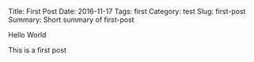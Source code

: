 Title: First Post
Date: 2016-11-17
Tags: first
Category: test
Slug: first-post
Summary: Short summary of first-post

Hello World

This is a first post
